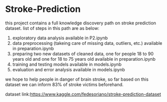 # Stroke-Prediction  
this project contains a full knowledge discovery path on stroke prediction dataset. list of steps in this path are as below:  
1. exploratory data analysis available in P2.ipynb  
2. data preprocessing (takeing care of missing data, outliers, etc.) available in preparation.ipynb
3. preparing two new datasets of cleaned data, one for people 18 to 90 years old and one for 18 to 75 years old available in preparation.ipynb  
4. training and testing models available in models.ipynb  
5. evaluation and error analysis available in models.ipynb  

we hope to help people in danger of brain stroke, so far based on this dataset we can inform 83% of stroke victims beforehand.  

dataset link:https://www.kaggle.com/fedesoriano/stroke-prediction-dataset
